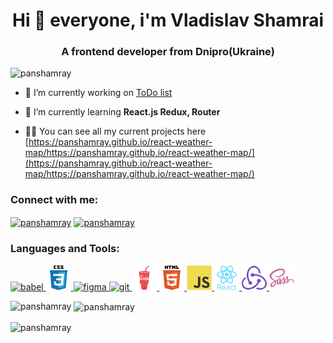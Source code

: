 <h1 align="center">Hi 👋 everyone, i'm Vladislav Shamrai</h1>
<h3 align="center">A frontend developer from Dnipro(Ukraine)</h3>

<p align="left"> <img src="https://komarev.com/ghpvc/?username=panshamray&label=Profile%20views&color=0e75b6&style=flat" alt="panshamray" /> </p>

- 🔭 I’m currently working on [ToDo list](https://github.com/PanShamray/react-todo-list)

- 🌱 I’m currently learning **React.js Redux, Router**

- 👨‍💻 You can see all my current projects here [https://panshamray.github.io/react-weather-map/https://panshamray.github.io/react-weather-map/](https://panshamray.github.io/react-weather-map/https://panshamray.github.io/react-weather-map/)

<h3 align="left">Connect with me:</h3>
<p align="left">
<a href="https://linkedin.com/in/panshamray" target="blank"><img align="center" src="https://raw.githubusercontent.com/rahuldkjain/github-profile-readme-generator/master/src/images/icons/Social/linked-in-alt.svg" alt="panshamray" height="30" width="40" /></a>
<a href="https://instagram.com/panshamray" target="blank"><img align="center" src="https://raw.githubusercontent.com/rahuldkjain/github-profile-readme-generator/master/src/images/icons/Social/instagram.svg" alt="panshamray" height="30" width="40" /></a>
</p>

<h3 align="left">Languages and Tools:</h3>
<p align="left"> <a href="https://babeljs.io/" target="_blank" rel="noreferrer"> <img src="https://www.vectorlogo.zone/logos/babeljs/babeljs-icon.svg" alt="babel" width="40" height="40"/> </a> <a href="https://www.w3schools.com/css/" target="_blank" rel="noreferrer"> <img src="https://raw.githubusercontent.com/devicons/devicon/master/icons/css3/css3-original-wordmark.svg" alt="css3" width="40" height="40"/> </a> <a href="https://www.figma.com/" target="_blank" rel="noreferrer"> <img src="https://www.vectorlogo.zone/logos/figma/figma-icon.svg" alt="figma" width="40" height="40"/> </a> <a href="https://git-scm.com/" target="_blank" rel="noreferrer"> <img src="https://www.vectorlogo.zone/logos/git-scm/git-scm-icon.svg" alt="git" width="40" height="40"/> </a> <a href="https://gulpjs.com" target="_blank" rel="noreferrer"> <img src="https://raw.githubusercontent.com/devicons/devicon/master/icons/gulp/gulp-plain.svg" alt="gulp" width="40" height="40"/> </a> <a href="https://www.w3.org/html/" target="_blank" rel="noreferrer"> <img src="https://raw.githubusercontent.com/devicons/devicon/master/icons/html5/html5-original-wordmark.svg" alt="html5" width="40" height="40"/> </a> <a href="https://developer.mozilla.org/en-US/docs/Web/JavaScript" target="_blank" rel="noreferrer"> <img src="https://raw.githubusercontent.com/devicons/devicon/master/icons/javascript/javascript-original.svg" alt="javascript" width="40" height="40"/> </a> <a href="https://reactjs.org/" target="_blank" rel="noreferrer"> <img src="https://raw.githubusercontent.com/devicons/devicon/master/icons/react/react-original-wordmark.svg" alt="react" width="40" height="40"/> </a> <a href="https://redux.js.org" target="_blank" rel="noreferrer"> <img src="https://raw.githubusercontent.com/devicons/devicon/master/icons/redux/redux-original.svg" alt="redux" width="40" height="40"/> </a> <a href="https://sass-lang.com" target="_blank" rel="noreferrer"> <img src="https://raw.githubusercontent.com/devicons/devicon/master/icons/sass/sass-original.svg" alt="sass" width="40" height="40"/> </a> </p>

<p><img align="left" src="https://github-readme-stats.vercel.app/api/top-langs?username=panshamray&show_icons=true&locale=en&layout=compact" alt="panshamray" /></p>

<p>&nbsp;<img align="center" src="https://github-readme-stats.vercel.app/api?username=panshamray&show_icons=true&locale=en" alt="panshamray" /></p>

<p><img align="center" src="https://github-readme-streak-stats.herokuapp.com/?user=panshamray&" alt="panshamray" /></p>
